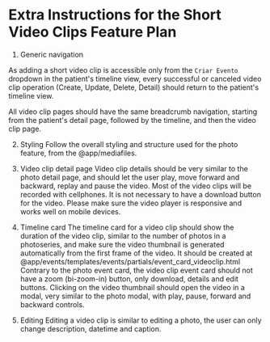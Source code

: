 # Extra Instructions for the Short Video Clips Feature Plan

1. Generic navigation

As adding a short video clip is accessible only from the `Criar Evento` dropdown in the patient's timeline view, every successful or canceled video clip operation (Create, Update, Delete, Detail) should return to the patient's timeline view.

All video clip pages should have the same breadcrumb navigation, starting from the patient's detail page, followed by the timeline, and then the video clip page.

2. Styling
Follow the overall styling and structure used for the photo feature, from the @app/mediafiles.

3. Video clip detail page
Video clip details should be very similar to the photo detail page, and should let the user play, move forward and backward, replay and pause the video. Most of the video clips will be recorded with cellphones. It is not necessary to have a download button for the video. Please make sure the video player is responsive and works well on mobile devices.

4. Timeline card
The timeline card for a video clip should show the duration of the video clip, similar to the number of photos in a photoseries, and make sure the video thumbnail is generated automatically from the first frame of the video.
It should be created at @app/events/templates/events/partials/event_card_videoclip.html
Contrary to the photo event card, the video clip event card should not have a zoom (bi-zoom-in) button, only download, details and edit buttons.
Clicking on the video thumbnail should open the video in a modal, very similar to the photo modal, with play, pause, forward and backward controls.

5. Editing
Editing a video clip is similar to editing a photo, the user can only change description, datetime and caption.